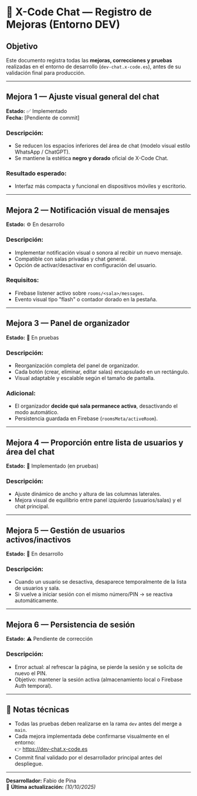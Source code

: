 # 🚀 X-Code Chat — Registro de Mejoras (Entorno DEV)

##  Objetivo
Este documento registra todas las **mejoras, correcciones y pruebas** realizadas en el entorno de desarrollo (`dev-chat.x-code.es`), antes de su validación final para producción.

---

##  Mejora 1 — Ajuste visual general del chat
**Estado:** ✅ Implementado  
**Fecha:** [Pendiente de commit]

### Descripción:
- Se reducen los espacios inferiores del área de chat (modelo visual estilo WhatsApp / ChatGPT).
- Se mantiene la estética **negro y dorado** oficial de X-Code Chat.

### Resultado esperado:
- Interfaz más compacta y funcional en dispositivos móviles y escritorio.

---

##  Mejora 2 — Notificación visual de mensajes
**Estado:** ⚙️ En desarrollo

### Descripción:
- Implementar notificación visual o sonora al recibir un nuevo mensaje.
- Compatible con salas privadas y chat general.
- Opción de activar/desactivar en configuración del usuario.

### Requisitos:
- Firebase listener activo sobre `rooms/<sala>/messages`.
- Evento visual tipo "flash" o contador dorado en la pestaña.

---

##  Mejora 3 — Panel de organizador
**Estado:** 🧪 En pruebas

### Descripción:
- Reorganización completa del panel de organizador.  
- Cada botón (crear, eliminar, editar salas) encapsulado en un rectángulo.  
- Visual adaptable y escalable según el tamaño de pantalla.

### Adicional:
- El organizador **decide qué sala permanece activa**, desactivando el modo automático.
- Persistencia guardada en Firebase (`roomsMeta/activeRoom`).

---

##  Mejora 4 — Proporción entre lista de usuarios y área del chat
**Estado:** 🧩 Implementado (en pruebas)

### Descripción:
- Ajuste dinámico de ancho y altura de las columnas laterales.  
- Mejora visual de equilibrio entre panel izquierdo (usuarios/salas) y el chat principal.

---

##  Mejora 5 — Gestión de usuarios activos/inactivos
**Estado:** 🧪 En desarrollo

### Descripción:
- Cuando un usuario se desactiva, desaparece temporalmente de la lista de usuarios y sala.  
- Si vuelve a iniciar sesión con el mismo número/PIN → se reactiva automáticamente.

---

##  Mejora 6 — Persistencia de sesión
**Estado:** ⚠️ Pendiente de corrección

### Descripción:
- Error actual: al refrescar la página, se pierde la sesión y se solicita de nuevo el PIN.  
- Objetivo: mantener la sesión activa (almacenamiento local o Firebase Auth temporal).

---

## 🔧 Notas técnicas
- Todas las pruebas deben realizarse en la rama `dev` antes del merge a `main`.
- Cada mejora implementada debe confirmarse visualmente en el entorno:  
  👉 https://dev-chat.x-code.es  
- Commit final validado por el desarrollador principal antes del despliegue.

---

 **Desarrollador:** Fabio de Pina  
📅 **Última actualización:** _(10/10/2025)_
